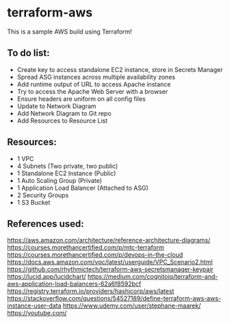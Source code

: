 # terraform-aws
This is a sample AWS build using Terraform!

## To do list:
- Create key to access standalone EC2 instance, store in Secrets Manager
- Spread ASG instances across multiple availability zones
- Add runtime output of URL to access Apache instance
- Try to access the Apache Web Server with a browser
- Ensure headers are uniform on all config files
- Update to Network Diagram
- Add Network Diagram to Git repo
- Add Resources to Resource List

## Resources:
- 1 VPC
- 4 Subnets (Two private, two public)
- 1 Standalone EC2 Instance (Public)
- 1 Auto Scaling Group (Private)
- 1 Application Load Balancer (Attached to ASG)
- 2 Security Groups
- 1 S3 Bucket

## References used:
https://aws.amazon.com/architecture/reference-architecture-diagrams/
https://courses.morethancertified.com/p/mtc-terraform
https://courses.morethancertified.com/p/devops-in-the-cloud
https://docs.aws.amazon.com/vpc/latest/userguide/VPC_Scenario2.html
https://github.com/rhythmictech/terraform-aws-secretsmanager-keypair
https://lucid.app/lucidchart/
https://medium.com/cognitoiq/terraform-and-aws-application-load-balancers-62a6f8592bcf
https://registry.terraform.io/providers/hashicorp/aws/latest
https://stackoverflow.com/questions/54527189/define-terraform-aws-aws-instance-user-data
https://www.udemy.com/user/stephane-maarek/
https://youtube.com/